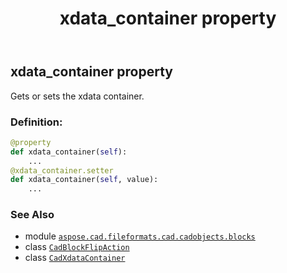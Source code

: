 ﻿---
title: xdata_container property
second_title: Aspose.CAD for Python via .NET API References
description: 
type: docs
weight: 260
url: /python-net/aspose.cad.fileformats.cad.cadobjects.blocks/cadblockflipaction/xdata_container/
is_root: false
---

## xdata_container property


Gets or sets the xdata container.
### Definition:
```python
@property
def xdata_container(self):
    ...
@xdata_container.setter
def xdata_container(self, value):
    ...
```

### See Also
* module [`aspose.cad.fileformats.cad.cadobjects.blocks`](../../)
* class [`CadBlockFlipAction`](/cad/python-net/aspose.cad.fileformats.cad.cadobjects.blocks/cadblockflipaction)
* class [`CadXdataContainer`](/cad/python-net/aspose.cad.fileformats.cad.cadobjects/cadxdatacontainer)
